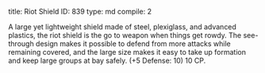 title:          Riot Shield
ID:             839
type:           md
compile:        2



A large yet lightweight shield made of steel, plexiglass, and advanced plastics, the riot shield is the go to weapon when things get rowdy. The see-through design makes it possible to defend from more attacks while remaining covered, and the large size makes it easy to take up formation and keep large groups at bay safely. (+5 Defense: 10) 10 CP.